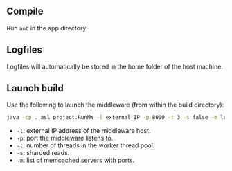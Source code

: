 ## Compile
Run `ant` in the app directory.

## Logfiles
Logfiles will automatically be stored in the home folder of the host machine.

## Launch build
Use the following to launch the middleware (from within the build directory):
```sh
java -cp . asl_project.RunMW -l external_IP -p 8000 -t 3 -s false -m localhost:11211
```
- `-l`: external IP address of the middleware host.
- `-p`: port the middleware listens to.
- `-t`: number of threads in the worker thread pool.
- `-s`: sharded reads.
- `-m`: list of memcached servers with ports.
